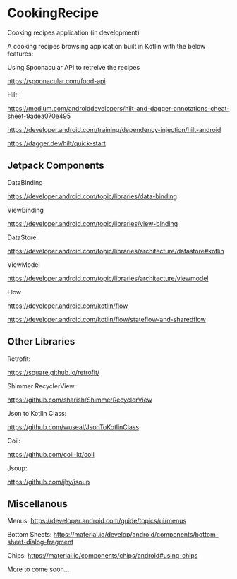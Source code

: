 # CookingRecipe
Cooking recipes application (in development)

A cooking recipes browsing application built in Kotlin with the below features:

Using Spoonacular API to retreive the recipes

https://spoonacular.com/food-api

Hilt:

https://medium.com/androiddevelopers/hilt-and-dagger-annotations-cheat-sheet-9adea070e495

https://developer.android.com/training/dependency-injection/hilt-android

https://dagger.dev/hilt/quick-start

## Jetpack Components
DataBinding

https://developer.android.com/topic/libraries/data-binding

ViewBinding

https://developer.android.com/topic/libraries/view-binding

DataStore

https://developer.android.com/topic/libraries/architecture/datastore#kotlin

ViewModel

https://developer.android.com/topic/libraries/architecture/viewmodel

Flow

https://developer.android.com/kotlin/flow

https://developer.android.com/kotlin/flow/stateflow-and-sharedflow

## Other Libraries
Retrofit: 

https://square.github.io/retrofit/

Shimmer RecyclerView: 

https://github.com/sharish/ShimmerRecyclerView

Json to Kotlin Class:

https://github.com/wuseal/JsonToKotlinClass

Coil:

https://github.com/coil-kt/coil

Jsoup:

https://github.com/jhy/jsoup

## Miscellanous
Menus: https://developer.android.com/guide/topics/ui/menus

Bottom Sheets: https://material.io/develop/android/components/bottom-sheet-dialog-fragment

Chips: https://material.io/components/chips/android#using-chips

More to come soon...